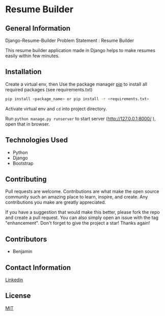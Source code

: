 # Resume Builder

## General Information
Django-Resume-Builder
Problem Statement : Resume Builder

This resume builder application made in Django helps to make resumes easily within few minutes.

## Installation
Create a virtual env, then
Use the package manager [pip](https://pip.pypa.io/en/stable/) to install all required packages (see requirements.txt)


```bash
pip install <package_name> or pip install -r <requirements.txt> 
```

Activate virtual env and `cd` into project directory.

Run `python manage.py runserver` to start server (http://127.0.0.1:8000/
), open that in browser.


## Technologies Used
- Python
- Django
- Bootstrap


## Contributing
Pull requests are welcome. Contributions are what make the open source community such an amazing place to learn, inspire, and create. Any contributions you make are greatly appreciated.

If you have a suggestion that would make this better, please fork the repo and create a pull request.
You can also simply open an issue with the tag "enhancement". Don't forget to give the project a star! Thanks again!



## Contributors
- Benjamin


## Contact Information
[Linkedin](https://www.linkedin.com/in/onyedikachi-benjamin-ogbonna-218404177/)


## License
[MIT](https://choosealicense.com/licenses/mit/)
